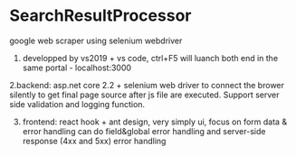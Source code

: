 # SearchResultProcessor
google web scraper using selenium webdriver

1. developped by vs2019 + vs code, ctrl+F5 will luanch both end in the same portal - localhost:3000

2.backend: asp.net core 2.2 + selenium web driver to connect the brower silently to get final page source after js file are executed.
Support server side validation and logging function.

3. frontend: react hook + ant design, very simply ui, focus on form data & error handling
can do field&global error handling and server-side response (4xx and 5xx) error handling
